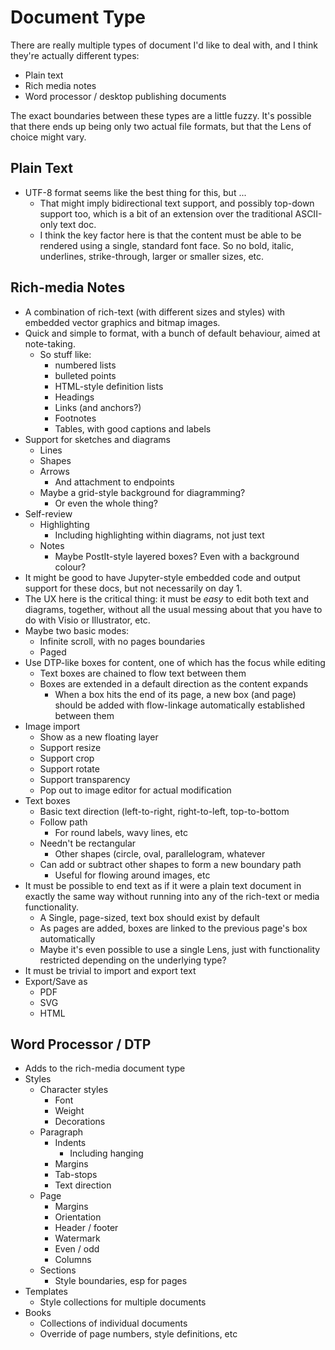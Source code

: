 # Document Type

There are really multiple types of document I'd like to deal with, and I
think they're actually different types:
* Plain text
* Rich media notes
* Word processor / desktop publishing documents

The exact boundaries between these types are a little fuzzy.  It's
possible that there ends up being only two actual file formats, but
that the Lens of choice might vary.

## Plain Text

* UTF-8 format seems like the best thing for this, but ...
  * That might imply bidirectional text support, and possibly
    top-down support too, which is a bit of an extension over the
    traditional ASCII-only text doc.
  * I think the key factor here is that the content must be able to
    be rendered using a single, standard font face.  So no bold,
    italic, underlines, strike-through, larger or smaller sizes,
    etc.

## Rich-media Notes

* A combination of rich-text (with different sizes and styles) with
  embedded vector graphics and bitmap images.
* Quick and simple to format, with a bunch of default behaviour,
  aimed at note-taking.
  * So stuff like:
    * numbered lists
    * bulleted points
    * HTML-style definition lists
    * Headings
    * Links (and anchors?)
    * Footnotes
    * Tables, with good captions and labels
* Support for sketches and diagrams
  * Lines
  * Shapes
  * Arrows
    * And attachment to endpoints
  * Maybe a grid-style background for diagramming?
    * Or even the whole thing?
* Self-review
  * Highlighting
    * Including highlighting within diagrams, not just text
  * Notes
    * Maybe PostIt-style layered boxes?  Even with a background colour?
* It might be good to have Jupyter-style embedded code and output
  support for these docs, but not necessarily on day 1.
* The UX here is the critical thing: it must be *easy* to edit both
  text and diagrams, together, without all the usual messing about
  that you have to do with Visio or Illustrator, etc.
* Maybe two basic modes:
  * Infinite scroll, with no pages boundaries
  * Paged
* Use DTP-like boxes for content, one of which has the focus while
  editing
  * Text boxes are chained to flow text between them
  * Boxes are extended in a default direction as the content expands
    * When a box hits the end of its page, a new box (and page) should
      be added with flow-linkage automatically established between
      them
* Image import
  * Show as a new floating layer
  * Support resize
  * Support crop
  * Support rotate
  * Support transparency
  * Pop out to image editor for actual modification
* Text boxes
  * Basic text direction (left-to-right, right-to-left, top-to-bottom
  * Follow path
    * For round labels, wavy lines, etc
  * Needn't be rectangular
    * Other shapes (circle, oval, parallelogram, whatever
  * Can add or subtract other shapes to form a new boundary path
    * Useful for flowing around images, etc
* It must be possible to end text as if it were a plain text document
  in exactly the same way without running into any of the rich-text or
  media functionality.
  * A Single, page-sized, text box should exist by default
  * As pages are added, boxes are linked to the previous page's box
    automatically
  * Maybe it's even possible to use a single Lens, just with
    functionality restricted depending on the underlying type?
* It must be trivial to import and export text
* Export/Save as
  * PDF
  * SVG
  * HTML

## Word Processor / DTP

* Adds to the rich-media document type
* Styles
  * Character styles
    * Font
    * Weight
    * Decorations
  * Paragraph
    * Indents
      * Including hanging
    * Margins
    * Tab-stops
    * Text direction
  * Page
    * Margins
    * Orientation
    * Header / footer
    * Watermark
    * Even / odd
    * Columns
  * Sections
    * Style boundaries, esp for pages
* Templates
  * Style collections for multiple documents
* Books
  * Collections of individual documents
  * Override of page numbers, style definitions, etc
